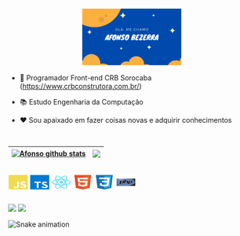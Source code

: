 <p align="center"><img width="40%" src="./img/read.png" /></a></p>

- 💼 Programador Front-end CRB Sorocaba (https://www.crbconstrutora.com.br/)

- :books: Estudo Engenharia da Computação

- :hearts: Sou apaixado em fazer coisas novas e adquirir conhecimentos


</br>

| <a href="https://github.com/Afonso-Bezerra/github-readme-stats"><img align="center" src="https://github-readme-stats.vercel.app/api?username=Afonso-Bezerra&show_icons=true&include_all_commits=true&theme=buefy&hide_border=true" alt="Afonso github stats" /></a> | <a href="https://github.com/Afonso-Bezerra/github-readme-stats"><img align="center" src="https://github-readme-stats.vercel.app/api/top-langs/?username=Afonso-Bezerra&layout=compact&theme=buefy&hide_border=true" /></a> |
| ------------- | ------------- |

<div style="display: inline_block"><br>
  <img align="center" alt="Afonso-Js" height="30" width="40" src="https://raw.githubusercontent.com/devicons/devicon/master/icons/javascript/javascript-plain.svg">
  <img align="center" alt="Afonso-Ts" height="30" width="40" src="https://raw.githubusercontent.com/devicons/devicon/master/icons/typescript/typescript-plain.svg">
  <img align="center" alt="Afonso-React" height="30" width="40" src="https://raw.githubusercontent.com/devicons/devicon/master/icons/react/react-original.svg">
  <img align="center" alt="Afonso-HTML" height="30" width="40" src="https://raw.githubusercontent.com/devicons/devicon/master/icons/html5/html5-original.svg">
  <img align="center" alt="Afonso-CSS" height="30" width="40" src="https://raw.githubusercontent.com/devicons/devicon/master/icons/css3/css3-original.svg">
  <img align="center" alt="Afonso-PHP" height="30" width="40" src="https://raw.githubusercontent.com/devicons/devicon/master/icons/php/php-original.svg">
</div>
  
  ##
 
<div> 
  <a href = "mailto:afonsobezerra199@gmail.com"><img src="https://img.shields.io/badge/-Gmail-%23333?style=for-the-badge&logo=gmail&logoColor=white" target="_blank"></a>
  <a href="https://www.linkedin.com/in/afonso-bezerra-33b495174/" target="_blank"><img src="https://img.shields.io/badge/-LinkedIn-%230077B5?style=for-the-badge&logo=linkedin&logoColor=white" target="_blank"></a> 
 
  ![Snake animation](https://github.com/Afonso-Bezerra/rafaballerini/blob/output/github-contribution-grid-snake.svg)
 
</div>
